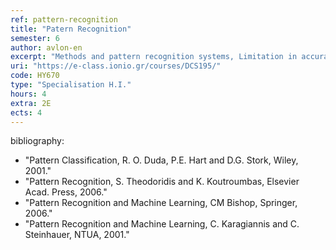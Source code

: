```yaml
---
ref: pattern-recognition
title: "Patern Recognition"
semester: 6
author: avlon-en 
excerpt: "Methods and pattern recognition systems, Limitation in accuracy of recognition reliability, Guided learning and self-learning, Distance Functions. Linear and non-linear decision functions, Perceptron Algorithm, Bayes Classifiers, Nearest neighbor classifiers, Parametric and non-parametric estimation of probability density models: Maximizing entropy, Parzen estimator, orthonormal functions, Robbins Monro and Kiefer Wolfowitz methods, LMS, Least squares Methods., Multilayer artificial neural networks, Recursive artificial neural networks, Error correction training, Hebbian and competitive training, Multilayer perceptron, Error Back Propagation, Radial basis function networks, Hopfield machine, supervised and unsupervised learning, Hierarchical data clustering, Fuzzy logic, Genetic algorithms and evolutionary computation principles. "
uri: "https://e-class.ionio.gr/courses/DCS195/"
code: ΗΥ670
type: "Specialisation H.I."
hours: 4
extra: 2Ε
ects: 4
---
```



bibliography: 
  - "Pattern Classification, R. O. Duda, P.E. Hart and D.G. Stork, Wiley, 2001."
  - "Pattern Recognition, S. Theodoridis and K. Koutroumbas, Elsevier Acad. Press, 2006."
  - "Pattern Recognition and Machine Learning, CM Bishop, Springer, 2006."
  - "Pattern Recognition and Machine Learning, C. Karagiannis and C. Steinhauer, NTUA, 2001."
  
